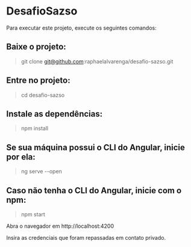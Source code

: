 # DesafioSazso

Para executar este projeto, execute os seguintes comandos:

## Baixe o projeto:

> git clone git@github.com:raphaelalvarenga/desafio-sazso.git

## Entre no projeto:

> cd desafio-sazso

## Instale as dependências:

> npm install

## Se sua máquina possui o CLI do Angular, inicie por ela:

> ng serve --open

## Caso não tenha o CLI do Angular, inicie com o npm:

> npm start

Abra o navegador em http://localhost:4200

Insira as credenciais que foram repassadas em contato privado.